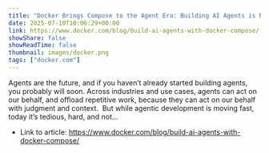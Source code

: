 ```yaml
---
title: "Docker Brings Compose to the Agent Era: Building AI Agents is Now Easy"
date: 2025-07-10T10:06:29+00:00
link: https://www.docker.com/blog/build-ai-agents-with-docker-compose/
showShare: false
showReadTime: false
thumbnail: images/docker.png
tags: ["docker.com"]
---
```

Agents are the future, and if you haven’t already started building agents, you probably will soon. Across industries and use cases, agents can act on our behalf, and offload repetitive work, because they can act on our behalf with judgment and context.  But while agentic development is moving fast, today it’s tedious, hard, and not...

- Link to article: https://www.docker.com/blog/build-ai-agents-with-docker-compose/